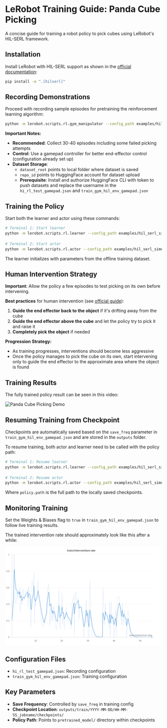 # LeRobot Training Guide: Panda Cube Picking

A concise guide for training a robot policy to pick cubes using LeRobot's HIL-SERL framework.

## Installation

Install LeRobot with HIL-SERL support as shown in the [official documentation](https://huggingface.co/docs/lerobot/hilserl):

```bash
pip install -e ".[hilserl]"
```

## Recording Demonstrations

Proceed with recording sample episodes for pretraining the reinforcement learning algorithm:

```bash
python -m lerobot.scripts.rl.gym_manipulator --config_path examples/hil_serl_simulation_training/hi_rl_test_gamepad.json
```

**Important Notes:**

- **Recommended**: Collect 30-40 episodes including some failed picking attempts
- **Control**: Use a gamepad controller for better end-effector control (configuration already set up)
- **Dataset Storage**:
  - `dataset_root` points to local folder where dataset is saved
  - `repo_id` points to HuggingFace account for dataset upload
  - **Prerequisite**: Install and authorize HuggingFace CLI with token to push datasets and replace the username in the `hi_rl_test_gamepad.json` and `train_gym_hil_env_gamepad.json`

## Training the Policy

Start both the learner and actor using these commands:

```bash
# Terminal 1: Start learner
python -m lerobot.scripts.rl.learner --config_path examples/hil_serl_simulation_training/train_gym_hil_env_gamepad.json

# Terminal 2: Start actor
python -m lerobot.scripts.rl.actor --config_path examples/hil_serl_simulation_training/train_gym_hil_env_gamepad.json
```

The learner initializes with parameters from the offline training dataset.

## Human Intervention Strategy

**Important**: Allow the policy a few episodes to test picking on its own before intervening.

**Best practices** for human intervention (see [official guide](https://huggingface.co/docs/lerobot/hilserl#guide-to-human-interventions)):

1. **Guide the end effector back to the object** if it's drifting away from the cube
2. **Guide the end effector above the cube** and let the policy try to pick it and raise it
3. **Completely pick the object** if needed

**Progression Strategy:**

- As training progresses, interventions should become less aggressive
- Once the policy manages to pick the cube on its own, start intervening only to guide the end effector to the approximate area where the object is found

## Training Results

The fully trained policy result can be seen in this video:

![Panda Cube Picking Demo](../../media/hil-serl-sim/panda-hil-serl.gif)

## Resuming Training from Checkpoint

Checkpoints are automatically saved based on the `save_freq` parameter in `train_gym_hil_env_gamepad.json` and are stored in the `outputs` folder.

To resume training, both actor and learner need to be called with the policy path:

```bash
# Terminal 1: Resume learner
python -m lerobot.scripts.rl.learner --config_path examples/hil_serl_simulation_training/train_gym_hil_env_gamepad.json --policy.path=examples/hil_serl_simulation_training/outputs/train/2025-08-05/13-45-02_default/checkpoints/0002000/pretrained_model

# Terminal 2: Resume actor
python -m lerobot.scripts.rl.actor --config_path examples/hil_serl_simulation_training/train_gym_hil_env_gamepad.json --policy.path=examples/hil_serl_simulation_training/outputs/train/2025-08-05/13-45-02_default/checkpoints/0002000/pretrained_model
```

Where `policy.path` is the full path to the locally saved checkpoints.

## Monitoring Training

Set the Weights & Biases flag to `true` in `train_gym_hil_env_gamepad.json` to follow live training results.

The trained intervention rate should approximately look like this after a while:

![Training Intervention Rate](../../media/hil-serl-sim/train_intervention_rate.png)

## Configuration Files

- `hi_rl_test_gamepad.json`: Recording configuration
- `train_gym_hil_env_gamepad.json`: Training configuration

## Key Parameters

- **Save Frequency**: Controlled by `save_freq` in training config
- **Checkpoint Location**: `outputs/train/YYYY-MM-DD/HH-MM-SS_jobname/checkpoints/`
- **Policy Path**: Points to `pretrained_model/` directory within checkpoints